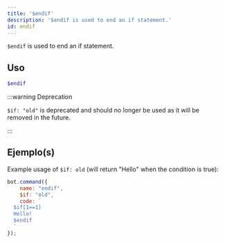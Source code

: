 ```yaml
---
title: '$endif'
description: '$endif is used to end an if statement.'
id: endif
---
```


`$endif` is used to end an if statement.

## Uso

```php
$endif
```

:::warning Deprecation


`$if: "old"` is deprecated and should no longer be used as it will be removed in the future.

:::


## Ejemplo(s)

Example usage of `$if: old` (will return "Hello" when the condition is true):

```javascript
bot.command({
    name: "endif",
    $if: "old",
    code: `
  $if[1==1]
  Hello!
  $endif
  `
});
```